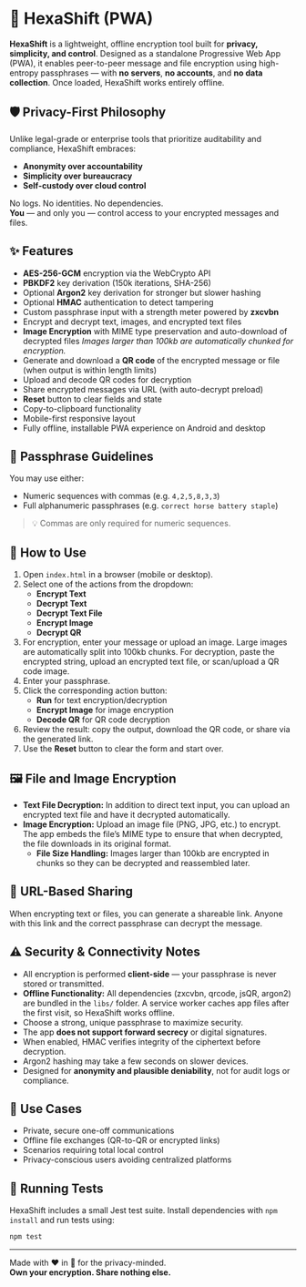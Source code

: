 # 🔐 HexaShift (PWA)

**HexaShift** is a lightweight, offline encryption tool built for **privacy, simplicity, and control**. Designed as a standalone Progressive Web App (PWA), it enables peer-to-peer message and file encryption using high-entropy passphrases — with **no servers**, **no accounts**, and **no data collection**. Once loaded, HexaShift works entirely offline.

## 🛡️ Privacy-First Philosophy

Unlike legal-grade or enterprise tools that prioritize auditability and compliance, HexaShift embraces:

- **Anonymity over accountability**
- **Simplicity over bureaucracy**
- **Self-custody over cloud control**

No logs. No identities. No dependencies.  
**You** — and only you — control access to your encrypted messages and files.

## ✨ Features

- **AES-256-GCM** encryption via the WebCrypto API
- **PBKDF2** key derivation (150k iterations, SHA-256)
- Optional **Argon2** key derivation for stronger but slower hashing
- Optional **HMAC** authentication to detect tampering
- Custom passphrase input with a strength meter powered by **zxcvbn**
- Encrypt and decrypt text, images, and encrypted text files
- **Image Encryption** with MIME type preservation and auto-download of decrypted files
  _Images larger than 100kb are automatically chunked for encryption._
- Generate and download a **QR code** of the encrypted message or file (when output is within length limits)
- Upload and decode QR codes for decryption
- Share encrypted messages via URL (with auto-decrypt preload)
- **Reset** button to clear fields and state
- Copy-to-clipboard functionality
- Mobile-first responsive layout
- Fully offline, installable PWA experience on Android and desktop

## 🔐 Passphrase Guidelines

You may use either:
- Numeric sequences with commas (e.g. `4,2,5,8,3,3`)
- Full alphanumeric passphrases (e.g. `correct horse battery staple`)

> 💡 Commas are only required for numeric sequences.

## 🚀 How to Use

1. Open `index.html` in a browser (mobile or desktop).
2. Select one of the actions from the dropdown:
   - **Encrypt Text**
   - **Decrypt Text**
   - **Decrypt Text File**
   - **Encrypt Image**
   - **Decrypt QR**
3. For encryption, enter your message or upload an image. Large images are automatically split into 100kb chunks. For decryption, paste the encrypted string, upload an encrypted text file, or scan/upload a QR code image.
4. Enter your passphrase.
5. Click the corresponding action button:
   - **Run** for text encryption/decryption
   - **Encrypt Image** for image encryption
   - **Decode QR** for QR code decryption
6. Review the result: copy the output, download the QR code, or share via the generated link.
7. Use the **Reset** button to clear the form and start over.

## 🖼️ File and Image Encryption

- **Text File Decryption:** In addition to direct text input, you can upload an encrypted text file and have it decrypted automatically.
- **Image Encryption:** Upload an image file (PNG, JPG, etc.) to encrypt. The app embeds the file’s MIME type to ensure that when decrypted, the file downloads in its original format.
  - **File Size Handling:** Images larger than 100kb are encrypted in chunks so they can be decrypted and reassembled later.

## 🔗 URL-Based Sharing

When encrypting text or files, you can generate a shareable link. Anyone with this link and the correct passphrase can decrypt the message.

## ⚠️ Security & Connectivity Notes

- All encryption is performed **client-side** — your passphrase is never stored or transmitted.
- **Offline Functionality:** All dependencies (zxcvbn, qrcode, jsQR, argon2) are bundled in the `libs/` folder. A service worker caches app files after the first visit, so HexaShift works offline.
- Choose a strong, unique passphrase to maximize security.
- The app **does not support forward secrecy** or digital signatures.
- When enabled, HMAC verifies integrity of the ciphertext before decryption.
- Argon2 hashing may take a few seconds on slower devices.
- Designed for **anonymity and plausible deniability**, not for audit logs or compliance.

## 🧪 Use Cases

- Private, secure one-off communications
- Offline file exchanges (QR-to-QR or encrypted links)
- Scenarios requiring total local control
- Privacy-conscious users avoiding centralized platforms

## 🧪 Running Tests

HexaShift includes a small Jest test suite. Install dependencies with `npm install` and run tests using:

```bash
npm test
```

---

Made with ❤️ in 🌵 for the privacy-minded.  
**Own your encryption. Share nothing else.**
